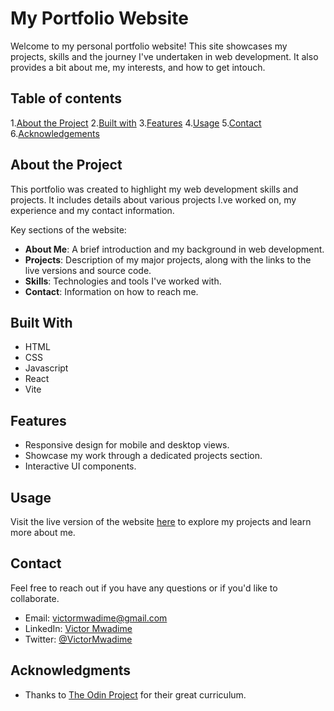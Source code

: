 # My Portfolio Website

Welcome to my personal portfolio website! This site showcases my projects, skills and the journey I've undertaken in web development. It also provides a bit about me, my interests, and how to get intouch.

## Table of contents

1.[About the Project](#about-the-project) 2.[Built with](#built-with) 3.[Features](#features) 4.[Usage](#usage) 5.[Contact](#contact) 6.[Acknowledgements](#acknowledgments)

## About the Project

This portfolio was created to highlight my web development skills and projects. It includes details about various projects I.ve worked on, my experience and my contact information.

Key sections of the website:

- **About Me**: A brief introduction and my background in web development.
- **Projects**: Description of my major projects, along with the links to the live versions and source code.
- **Skills**: Technologies and tools I've worked with.
- **Contact**: Information on how to reach me.

## Built With

- HTML
- CSS
- Javascript
- React
- Vite

## Features

- Responsive design for mobile and desktop views.
- Showcase my work through a dedicated projects section.
- Interactive UI components.

## Usage

Visit the live version of the website [here](https://example.com) to explore my projects and learn more about me.

## Contact

Feel free to reach out if you have any questions or if you'd like to collaborate.

- Email: victormwadime@gmail.com
- LinkedIn: [Victor Mwadime](https://www.linkedin.com/in/victor-mwadime-303b07215/)
- Twitter: [@VictorMwadime](https://x.com/VictorMwadime)

## Acknowledgments

- Thanks to [The Odin Project](https://www.theodinproject.com/) for their great curriculum.
